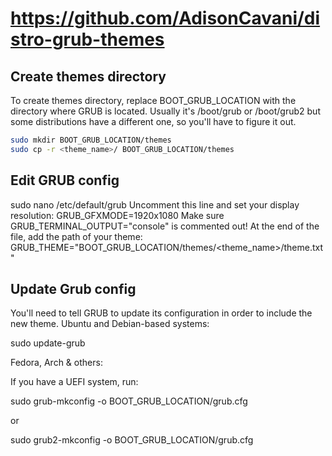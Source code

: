 # https://github.com/AdisonCavani/distro-grub-themes
## Create themes directory
To create themes directory, replace BOOT_GRUB_LOCATION with the directory where GRUB is located.
Usually it's /boot/grub or /boot/grub2 but some distributions have a different one, so you'll have to figure it out.
```bash
sudo mkdir BOOT_GRUB_LOCATION/themes
sudo cp -r <theme_name>/ BOOT_GRUB_LOCATION/themes
```

## Edit GRUB config
sudo nano /etc/default/grub
Uncomment this line and set your display resolution:
GRUB_GFXMODE=1920x1080
Make sure GRUB_TERMINAL_OUTPUT="console" is commented out!
At the end of the file, add the path of your theme:
GRUB_THEME="BOOT_GRUB_LOCATION/themes/<theme_name>/theme.txt"

## Update Grub config
You'll need to tell GRUB to update its configuration in order to include the new theme.
Ubuntu and Debian-based systems:

sudo update-grub

Fedora, Arch & others:

If you have a UEFI system, run:

sudo grub-mkconfig -o BOOT_GRUB_LOCATION/grub.cfg

or

sudo grub2-mkconfig -o BOOT_GRUB_LOCATION/grub.cfg
